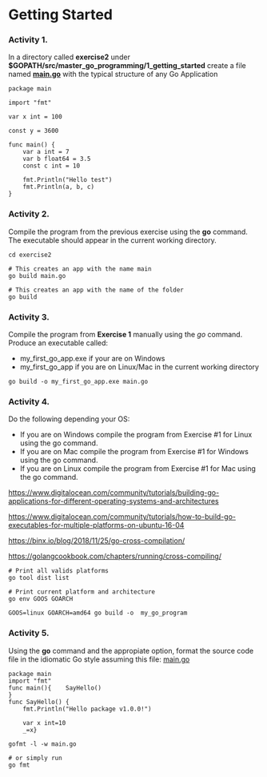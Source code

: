 # Getting Started

### Activity 1. 

In a directory called **exercise2** under **$GOPATH/src/master_go_programming/1_getting_started** create a file named **[main.go](exercise2/main.go)** with the typical structure of any Go Application
```
package main

import "fmt"

var x int = 100

const y = 3600

func main() {
	var a int = 7
	var b float64 = 3.5
	const c int = 10

	fmt.Println("Hello test")
	fmt.Println(a, b, c)
}
```

### Activity 2. 

Compile the program from the previous exercise using the **go** command. The executable should appear in the current working directory. 
```
cd exercise2

# This creates an app with the name main
go build main.go

# This creates an app with the name of the folder
go build
```

### Activity 3. 
Compile the program from **Exercise 1** manually using the *go* command. Produce an executable called:

* my_first_go_app.exe if your are on Windows
* my_first_go_app if you are on Linux/Mac in the current working directory

```
go build -o my_first_go_app.exe main.go
```

### Activity 4. 

Do the following depending your OS:

* If you are on Windows compile the program from Exercise #1 for Linux using the go command. 
* If you are on Mac compile the program from Exercise #1 for Windows using the go command. 
* If you are on Linux compile the program from Exercise #1 for Mac using the go command.

https://www.digitalocean.com/community/tutorials/building-go-applications-for-different-operating-systems-and-architectures

https://www.digitalocean.com/community/tutorials/how-to-build-go-executables-for-multiple-platforms-on-ubuntu-16-04

https://binx.io/blog/2018/11/25/go-cross-compilation/

https://golangcookbook.com/chapters/running/cross-compiling/

```
# Print all valids platforms
go tool dist list

# Print current platform and architecture
go env GOOS GOARCH

GOOS=linux GOARCH=amd64 go build -o  my_go_program
```

### Activity 5. 

Using the **go** command and the appropiate option, format the source code file in the idiomatic Go style assuming this file: [main.go](main.go)

```
package main
import "fmt"
func main(){	SayHello()
}
func SayHello() {
	fmt.Println("Hello package v1.0.0!")

	var x int=10
	_=x}
```

```
gofmt -l -w main.go

# or simply run
go fmt
```


